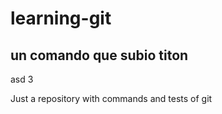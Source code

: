 # learning-git

## un comando que subio titon

asd 3

Just a repository with commands and tests of git
